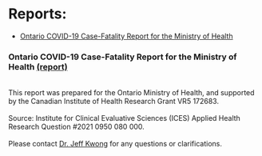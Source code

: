 # Reports: 
* <a href="##ontario-covid-19-case-fatality-report-for-the-ministry-of-health">Ontario COVID-19 Case-Fatality Report for the Ministry of Health</a>


### Ontario COVID-19 Case-Fatality Report for the Ministry of Health [(report)](https://github.com/mishra-lab/cihr-multiprovince-covid-project/blob/main/Reports/Ontario%20COVID-19%20Case-Fatality%20Report%20for%20the%20Ministry%20of%20Health.pdf)
<br>This report was prepared for the Ontario Ministry of Health, and supported by the Canadian Institute of Health Research Grant VR5 172683.</br>
<br>Source: Institute for Clinical Evaluative Sciences (ICES) Applied Health Research Question #2021 0950 080 000.</br>
<br>Please contact [Dr. Jeff Kwong](mailto:jeff.kwong@utoronto.ca) for any questions or clarifications.</br>

